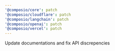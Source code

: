```yaml
---
'@composio/core': patch
'@composio/cloudflare': patch
'@composio/langchain': patch
'@composio/openai': patch
'@composio/vercel': patch
---
```


Update documentations and fix API discrepencies
